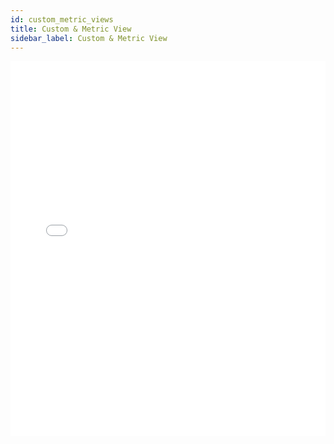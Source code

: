 ```yaml
---
id: custom_metric_views
title: Custom & Metric View
sidebar_label: Custom & Metric View
---
```


<iframe src="//fast.wistia.net/embed/iframe/1o8vj8j0uz?videoFoam=true"
allowtransparency="true" frameborder="0" scrolling="no" class="wistia_embed"
name="wistia_embed" allowfullscreen mozallowfullscreen webkitallowfullscreen
oallowfullscreen msallowfullscreen width="100%" height="600"></iframe>
<script src="//fast.wistia.net/assets/external/iframe-api-v1.js"></script>
<br/>